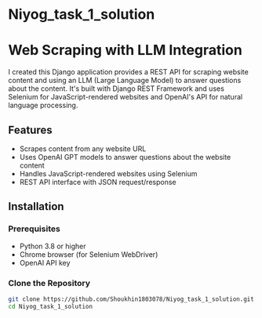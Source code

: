 # Niyog_task_1_solution

# Web Scraping with LLM Integration

I created this Django application provides a REST API for scraping website content and using an LLM (Large Language Model) to answer questions about the content. It's built with Django REST Framework and uses Selenium for JavaScript-rendered websites and OpenAI's API for natural language processing.

## Features

-  Scrapes content from any website URL
-  Uses OpenAI GPT models to answer questions about the website content
-  Handles JavaScript-rendered websites using Selenium
-  REST API interface with JSON request/response

## Installation

### Prerequisites

- Python 3.8 or higher
- Chrome browser (for Selenium WebDriver)
- OpenAI API key

### Clone the Repository

```bash
git clone https://github.com/Shoukhin1803078/Niyog_task_1_solution.git
cd Niyog_task_1_solution